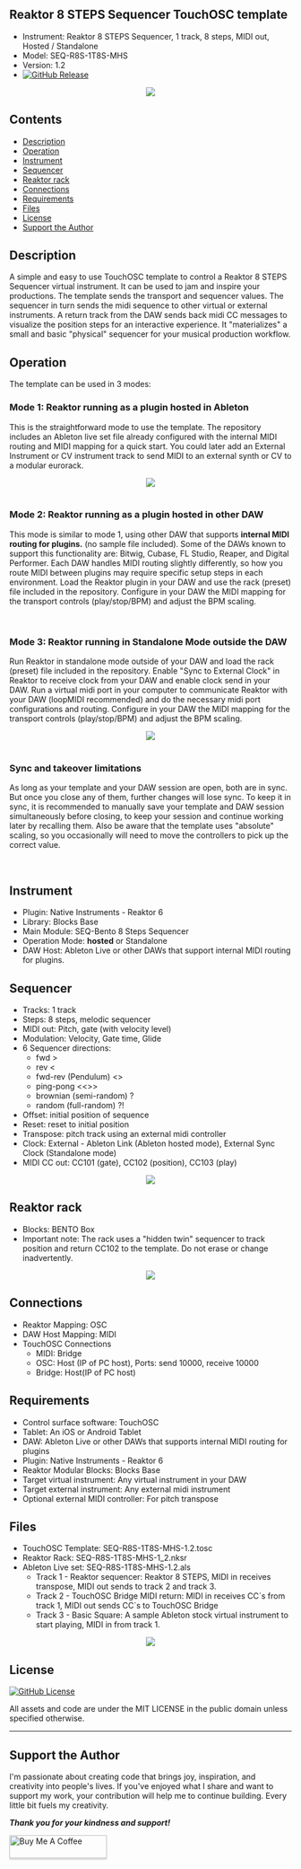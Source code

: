 ## Reaktor 8 STEPS Sequencer TouchOSC template
- Instrument: Reaktor 8 STEPS Sequencer, 1 track, 8 steps, MIDI out, Hosted / Standalone
- Model: SEQ-R8S-1T8S-MHS
- Version: 1.2 
- <a href= https://github.com/murry61/touchosc-reaktor-8steps/releases/tag/v1.2 ><img alt="GitHub Release" src="https://img.shields.io/github/v/release/murry61/touchosc-reaktor-8steps"></a>

<div align="center"> 
<img src="images/img3.gif" >
</div>

## Contents
- [Description](#description)
- [Operation](#operation)
- [Instrument](#instrument)
- [Sequencer](#sequencer)
- [Reaktor rack](#reaktor-rack)
- [Connections](#connections)
- [Requirements](#requirements)
- [Files](#files)
- [License](#license)
- [Support the Author](#support-the-author)


## Description
A simple and easy to use TouchOSC template to control a Reaktor 8 STEPS Sequencer virtual instrument. It can be used to jam and inspire your productions. The template sends the transport and sequencer values. The sequencer in turn sends the midi sequence to other virtual or external instruments.  A return track from the DAW sends back midi CC messages to visualize the position steps for an interactive experience. It "materializes" a small and basic "physical" sequencer for your musical production workflow.  

## Operation
The template can be used in 3 modes:

### Mode 1: Reaktor running as a plugin hosted in Ableton
This is the straightforward mode to use the template. The repository includes an Ableton live set file already configured with the internal MIDI routing and MIDI mapping for a quick start. You could later add an External Instrument or CV instrument track to send MIDI to an external synth or CV to a modular eurorack. 

<div align="center"> 
<img src="images/img1.jpg" >
</div>

<br>

### Mode 2: Reaktor running as a plugin hosted in other DAW
This mode is similar to mode 1, using other DAW that supports **internal MIDI routing for plugins.** (no sample file included). Some of the DAWs known to support this functionality are: Bitwig, Cubase, FL Studio, Reaper, and Digital Performer. Each DAW handles MIDI routing slightly differently, so how you route MIDI between plugins may require specific setup steps in each environment. Load the Reaktor plugin in your DAW and use the rack (preset) file included in the repository. Configure in your DAW the MIDI mapping for the transport controls (play/stop/BPM) and adjust the BPM scaling.  

<br>

### Mode 3: Reaktor running in Standalone Mode outside the DAW
Run Reaktor in standalone mode outside of your DAW and load the rack (preset) file included in the repository. Enable "Sync to External Clock" in Reaktor to receive clock from your DAW and enable clock send in your DAW. Run a virtual midi port in your computer to communicate Reaktor with your DAW (loopMIDI recommended) and do the necessary midi port configurations and routing. Configure in your DAW the MIDI mapping for the transport controls (play/stop/BPM) and adjust the BPM scaling. 

<div align="center"> 
<img src="images/img5.jpg" >
</div>

<br>

### Sync and takeover limitations
As long as your template and your DAW session are open, both are in sync. But once you close any of them, further changes will lose sync. To keep it in sync, it is recommended to manually save your template and DAW session simultaneously before closing, to keep your session and continue working later by recalling them. Also be aware that the template uses "absolute" scaling, so you occasionally will need to move the controllers to pick up the correct value.

<br>


## Instrument
- Plugin: Native Instruments - Reaktor 6 
- Library: Blocks Base
- Main Module: SEQ-Bento 8 Steps Sequencer
- Operation Mode:  **hosted** or Standalone
- DAW Host:  Ableton Live or other DAWs that support internal MIDI routing for plugins.

## Sequencer
- Tracks: 1 track 
- Steps: 8 steps, melodic sequencer
- MIDI out: Pitch, gate (with velocity level)
- Modulation: Velocity, Gate time, Glide
- 6 Sequencer directions: 
	- fwd > 
	- rev < 
	- fwd-rev (Pendulum) <>
	- ping-pong <<>> 
	- brownian (semi-random) ?
	- random (full-random) ?!
- Offset: initial position of sequence
- Reset: reset to initial position 
- Transpose: pitch track using an external midi controller
- Clock: External - Ableton Link (Ableton hosted mode), External Sync Clock (Standalone mode) 
- MIDI CC out: CC101 (gate), CC102 (position), CC103 (play)

<div align="center"> 
<img src="images/img4.jpg" >
</div>

## Reaktor rack
- Blocks: BENTO Box
- Important note: The rack uses a "hidden twin" sequencer to track position and return CC102 to the template. Do not erase or change inadvertently.  
<div align="center"> 
<img src="images/img6.jpg" >
</div>

## Connections
- Reaktor Mapping: OSC
- DAW Host Mapping:  MIDI
- TouchOSC Connections 
	- MIDI: Bridge
	- OSC: Host (IP of PC host), Ports: send 10000, receive 10000
	- Bridge: Host(IP of PC host)

## Requirements
- Control surface software: TouchOSC
- Tablet: An iOS or Android Tablet
- DAW: Ableton Live or other DAWs that supports internal MIDI routing for plugins
- Plugin: Native Instruments - Reaktor 6
- Reaktor Modular Blocks: Blocks Base
- Target virtual instrument: Any virtual instrument in your DAW
- Target external instrument:  Any external midi instrument 
- Optional external MIDI controller: For pitch transpose

## Files
- TouchOSC Template: SEQ-R8S-1T8S-MHS-1.2.tosc
- Reaktor Rack:      SEQ-R8S-1T8S-MHS-1_2.nksr
- Ableton Live set:  SEQ-R8S-1T8S-MHS-1.2.als
	- Track 1 - Reaktor sequencer: Reaktor 8 STEPS, MIDI in receives transpose, MIDI out sends to track 2 and track 3.
	- Track 2 - TouchOSC Bridge MIDI return: MIDI in receives CC´s from track 1, MIDI out sends CC´s to TouchOSC Bridge 
	- Track 3 - Basic Square: A sample Ableton stock virtual instrument to start playing, MIDI in from track 1. 

<div align="center"> 
<img src="images/img2.jpg" >
</div>

## License

<a href= https://github.com/murry61/touchosc-reaktor-8steps/blob/main/LICENSE > <img alt="GitHub License" src="https://img.shields.io/github/license/murry61/touchosc-reaktor-8steps"></a>

All assets and code are under the MIT LICENSE in the public domain unless specified otherwise.

---

## Support the Author
<p> 
I'm passionate about creating code that brings joy, inspiration, and creativity into people's lives. If you've enjoyed what I share and want to support my work, your contribution will help me to continue building. Every little bit fuels my creativity.
</p>

**_Thank you for your kindness and support!_** 

<a href="https://www.buymeacoffee.com/r1c4rd0" target="_blank"><img src="https://www.buymeacoffee.com/assets/img/custom_images/orange_img.png" alt="Buy Me A Coffee" style="height: 41px !important;width: 174px !important;box-shadow: 0px 3px 2px 0px rgba(190, 190, 190, 0.5) !important;-webkit-box-shadow: 0px 3px 2px 0px rgba(190, 190, 190, 0.5) !important;" ></a>
